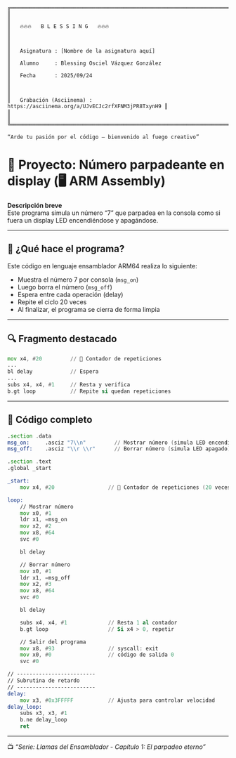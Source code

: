 ```
╔═════════════════════════════════════════════════════════════════════════════╗
║                                                                             ║
║   🔥🔥🔥   B L E S S I N G   🔥🔥🔥                                      ║
║                                                                             ║
║   Asignatura : [Nombre de la asignatura aquí]                               ║
║   Alumno     : Blessing Osciel Vázquez González                             ║
║   Fecha      : 2025/09/24                                                   ║
║                                                                             ║
║   Grabación (Asciinema) : https://asciinema.org/a/UJvECJc2rfXFNM3jPR8TxynH9 ║
║                                                                             ║
╚═════════════════════════════════════════════════════════════════════════════╝ 

“Arde tu pasión por el código — bienvenido al fuego creativo”
```

# 🔢 Proyecto: Número parpadeante en display (🖥️ ARM Assembly)

**Descripción breve**  
Este programa simula un número “7” que parpadea en la consola como si fuera un display LED encendiéndose y apagándose.

---

## 🧠 ¿Qué hace el programa?

Este código en lenguaje ensamblador ARM64 realiza lo siguiente:

- Muestra el número 7 por consola (`msg_on`)
- Luego borra el número (`msg_off`)
- Espera entre cada operación (delay)
- Repite el ciclo 20 veces
- Al finalizar, el programa se cierra de forma limpia

---

## 🔍 Fragmento destacado

```asm
mov x4, #20         // 🧮 Contador de repeticiones
...
bl delay            // Espera
...
subs x4, x4, #1     // Resta y verifica
b.gt loop           // Repite si quedan repeticiones
```

---

## 💾 Código completo

```asm
.section .data
msg_on:     .asciz "7\\n"         // Mostrar número (simula LED encendido)
msg_off:    .asciz "\\r \\r"      // Borrar número (simula LED apagado)

.section .text
.global _start

_start:
    mov x4, #20                 // 🧮 Contador de repeticiones (20 veces)

loop:
    // Mostrar número
    mov x0, #1
    ldr x1, =msg_on
    mov x2, #2
    mov x8, #64
    svc #0

    bl delay

    // Borrar número
    mov x0, #1
    ldr x1, =msg_off
    mov x2, #3
    mov x8, #64
    svc #0

    bl delay

    subs x4, x4, #1             // Resta 1 al contador
    b.gt loop                   // Si x4 > 0, repetir

    // Salir del programa
    mov x8, #93                 // syscall: exit
    mov x0, #0                  // código de salida 0
    svc #0

// -------------------------
// Subrutina de retardo
// -------------------------
delay:
    mov x3, #0x3FFFFF           // Ajusta para controlar velocidad
delay_loop:
    subs x3, x3, #1
    b.ne delay_loop
    ret
```

---

📺 *“Serie: Llamas del Ensamblador - Capítulo 1: El parpadeo eterno”*

